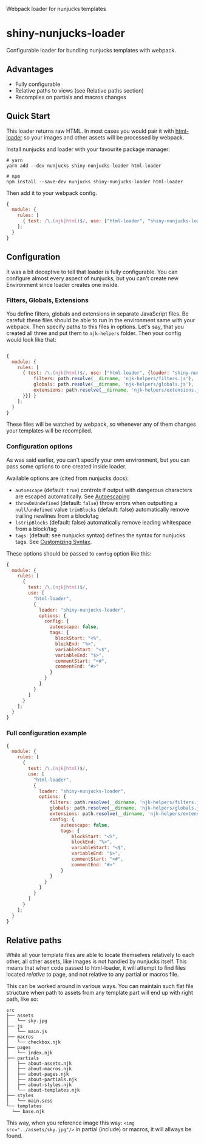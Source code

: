 Webpack loader for nunjucks templates

# shiny-nunjucks-loader

Configurable loader for bundling nunjucks templates with webpack.

## Advantages

- Fully configurable
- Relative paths to views (see Relative paths section)
- Recompiles on partials and macros changes

## Quick Start

This loader returns raw HTML. In most cases you would pair it with [html-loader](https://github.com/webpack-contrib/html-loader) so your images and other assets will be processed by webpack.

Install nunjucks and loader with your favourite package manager:

```shell
# yarn
yarn add --dev nunjucks shiny-nunjucks-loader html-loader

# npm
npm install --save-dev nunjucks shiny-nunjucks-loader html-loader
```

Then add it to your webpack config.

```js
{
  module: {
    rules: [
      { test: /\.(njk|html)$/, use: ["html-loader", "shiny-nunjucks-loader"] }
    ];
  }
}
```

## Configuration

It was a bit deceptive to tell that loader is fully configurable. You can configure almost every aspect of nunjucks, but you can't create new Environment since loader creates one inside.

### Filters, Globals, Extensions

You define filters, globals and extensions in separate JavaScript files. Be careful: these files should be able to run in the environment same with your webpack. Then specify paths to this files in options. Let's say, that you created all three and put them to `njk-helpers` folder. Then your config would look like that:

```js

{
  module: {
    rules: [
      { test: /\.(njk|html)$/, use: ["html-loader", {loader: "shiny-nunjucks-loader", options: {
          filters: path.resolve(__dirname, 'njk-helpers/filters.js'),
          globals: path.resolve(__dirname, 'njk-helpers/globals.js'),
          extensions: path.resolve(__dirname, 'njk-helpers/extensions.js)
      }}] }
    ];
  }
}
```

These files will be watched by webpack, so whenever any of them changes your templates will be recompiled.

### Configuration options

As was said earlier, you can't specify your own environment, but you can pass some options to one created inside loader.

Available options are (cited from nunjucks docs):

- `autoescape` (default: `true`) controls if output with dangerous characters are escaped automatically. See [Autoescaping](https://mozilla.github.io/nunjucks/api.html#autoescaping)
- `throwOnUndefined` (default: `false`) throw errors when outputting a `null`/`undefined` value
  `trimBlocks` (default: false) automatically remove trailing newlines from a block/tag
- `lstripBlocks` (default: false) automatically remove leading whitespace from a block/tag
- `tags`: (default: see nunjucks syntax) defines the syntax for nunjucks tags. See [Customizing Syntax](https://mozilla.github.io/nunjucks/api.html#customizing-syntax).

These options should be passed to `config` option like this:

```js
{
  module: {
    rules: [
      {
        test: /\.(njk|html)$/,
        use: [
          "html-loader",
          {
            loader: "shiny-nunjucks-loader",
            options: {
              config: {
                autoescape: false,
                tags: {
                  blockStart: "<%",
                  blockEnd: "%>",
                  variableStart: "<$",
                  variableEnd: "$>",
                  commentStart: "<#",
                  commentEnd: "#>"
                }
              }
            }
          }
        ]
      }
    ];
  }
}
```

### Full configuration example

```js
{
  module: {
    rules: [
      {
        test: /\.(njk|html)$/,
        use: [
          "html-loader",
          {
            loader: "shiny-nunjucks-loader",
            options: {
                filters: path.resolve(__dirname, 'njk-helpers/filters.js'),
                globals: path.resolve(__dirname, 'njk-helpers/globals.js'),
                extensions: path.resolve(__dirname, 'njk-helpers/extensions.js),
                config: {
                    autoescape: false,
                    tags: {
                        blockStart: "<%",
                        blockEnd: "%>",
                        variableStart: "<$",
                        variableEnd: "$>",
                        commentStart: "<#",
                        commentEnd: "#>"
                    }
                }
              }
            }
          }
        ]
      }
    ];
  }
}
```

## Relative paths

While all your template files are able to locate themselves relatively to each other, all other assets, like images is not handled by nunjucks itself. This means that when code passed to html-loader, it will attempt to find files located _relative_ to page, and not relative to any partial or macros file.

This can be worked around in various ways. You can maintain such flat file structure when path to assets from any template part will end up with right path, like so:

```
src
├── assets
│   └── sky.jpg
├── js
│   └── main.js
├── macros
│   └── checkbox.njk
├── pages
│   └── index.njk
├── partials
│   ├── about-assets.njk
│   ├── about-macros.njk
│   ├── about-pages.njk
│   ├── about-partials.njk
│   ├── about-styles.njk
│   └── about-templates.njk
├── styles
│   └── main.scss
└── templates
  └── base.njk
```

This way, when you reference image this way: `<img src="../assets/sky.jpg"/>` in partial (include) or macros, it will allways be found.
